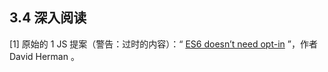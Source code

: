 ## 3.4 深入阅读

[1] 原始的 1 JS 提案（警告：过时的内容）：“ [ES6 doesn’t need opt-in](http://esdiscuss.org/topic/es6-doesn-t-need-opt-in) ”，作者 David Herman 。